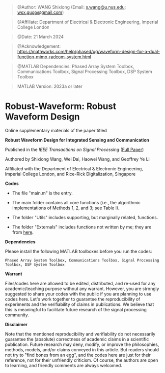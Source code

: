 > @Author: WANG Shixiong (Email: <s.wang@u.nus.edu>; <wsx.gugo@gmail.com>)

> @Affiliate: Department of Electrical & Electronic Engineering, Imperial College London

> @Date: 21 March 2024

> @Acknowledgement: https://mathworks.com/help/phased/ug/waveform-design-for-a-dual-function-mimo-radcom-system.html

> @MATLAB Dependencies: Phased Array System Toolbox, Communications Toolbox, Signal Processing Toolbox, DSP System Toolbox

> MATLAB Version: 2023a or later

# Robust-Waveform: Robust Waveform Design

Online supplementary materials of the paper titled 

**Robust Waveform Design for Integrated Sensing and Communication**

Published in the _IEEE Transactions on Signal Processing_ ([Full Paper](https://bear-wangsx.github.io/files/publications/2024/[Wang%202024%20TSP]%20Robust%20Waveform%20Design%20for%20ISAC.pdf))

Authored by Shixiong Wang, Wei Dai, Haowei Wang, and Geoffrey Ye Li

Affiliated with the Department of Electrical & Electronic Engineering, Imperial College London, and Rice-Rick Digitalization, Singapore

**Codes**

- The file "main.m" is the entry.

- The main folder contains all core functions (i.e., the algorithmic implementations of Methods 1, 2, and 3; see Table I).

- The folder "Utils" includes supporting, but marginally related, functions.

- The folder "Externals" includes functions not written by me; they are from [here](https://mathworks.com/help/phased/ug/waveform-design-for-a-dual-function-mimo-radcom-system.html).

**Dependencies**

Please install the following MATLAB toolboxes before you run the codes:

```
Phased Array System Toolbox, Communications Toolbox, Signal Processing Toolbox, DSP System Toolbox
```


**Warrant**

Files/codes here are allowed to be edited, distributed, and re-used for any academic/teaching purpose without any warrant. However, you are strongly suggested to share your codes with the public if you are planning to use codes here. Let's work together to guarantee the reproducibility of experiments and the verifiability of claims in publications. We believe that this is meaningful to facilitate future research of the signal processing community.

**Disclaimer**

Note that the mentioned reproducibility and verifiability do not necessarily guarantee the (absolute) correctness of academic claims in a scientific publication. Future research may deny, modify, or improve the philosophies, methods, models, and/or claims conveyed in this article. But readers should not try to "find bones from an egg", and the codes here are just for their reference, not for their unfriendly criticism. Of course, the authors are open to learning, and friendly comments are always welcomed.
